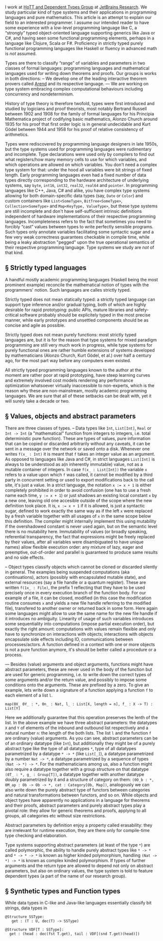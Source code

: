 I work at [HoTT and Dependent Types Group](https://research.jetbrains.org/groups/group-for-dependent-types-and-hott) at [JetBrains Research](https://research.jetbrains.org/). We study particular kind of type systems and their applications in programming languages and pure mathematics. This article is an attempt to explain our field to an interested programmer. I assume our intended reader to have some experience with a low-level programming language like C, a “strongly” typed object-oriented language supporting generics like Java or C#, and having seen some functional programming elements, perhaps in a language like Clojure, Scala or F#. Proficiency in strictly typed purely functional programming languages like Haskell or fluency in advanced math is _not_ assumed.

Types are there to classify “range” of variables and parameters in two classes of formal languages: programming languages and mathematical languages used for writing down theorems and proofs. Our groups is works in both directions:
– We develop one of the leading interactive theorem provers called [Arend](https://arend-lang.github.io/) and its respective language.
— We are working on type system embracing complex computational behaviours including concurrency and nondeterminism.

History of type theory is therefore twofold, types were first introduced and studied by logicians and proof theorists, most notably Bertrand Russell between 1902 and 1908 for the family of formal languages for his Principia Mathematica project of codifying basic mathematics, Alonzo Church around 1935 for his proof that first order logic is in general undecidable and Kurt Gödel between 1944 and 1958 for his proof of relative consistency of arithmetics.

Types were rediscovered by programming language designers in late 1950s, but the type systems used for programming languages were rudimentary and incomplete. Type declarations were used only by compilers to find out what registers/how many memory cells to use for which variables, and which operations are allowed on which variables. You don't need a complex type system for that: under the hood all variables were bit strings of fixed length. Early programming languages even had a fixed number of data types directly corresponding to the hardware architecture of underlying systems, say `byte`, `int16`, `int32`, `real32`, `real64` and `pointer`. In programming languages like C++, Java, C# and alike, you have complex type systems allowing for both domain-specific data types (say, `Date` or `Color`) and custom containers like `List<SomeType>`, `BitTree<SomeType>`, `Collection<SomeType>` and `Map<KeyType, ValueType>`, but these type systems are still incomplete and don't have self-sufficient intrinsic definitions independent of hardware implementations of their respective programming languages. Incompleteness refers to the fact that sometimes you need to forcibly “cast” values between types to write perfectly sensible programs. Such types only annotate variables facilitating some syntactic sugar and a few very weak correctness guarantees checkable in compile time, while being a leaky abstraction "pegged" upon the true operational semantics of their respective programming language. Type systems we study are _not_ of that kind.


§ Strictly typed languages
--------------------------

A handful mostly academic programming languages (Haskell being the most prominent example) reconcile the mathematical notion of types with the programmers' notion. Such languages are calles strictly typed.

Strictly typed does not mean statically typed: a strictly typed language can support type inference and/or gradual typing, both of which are highly desirable for rapid prototyping: public APIs, mature libraries and safety-critical software probably should be explicitely typed in the most precise manner, while early prototypes and unsettled components should be as concise and agile as possible.

Strictly typed does not mean purely functions: most strictly typed languages are, but it is for the reason that type systems for mixed paradigm programming are still very much work in progress, while type systems for purely functional ones are rather humble extensions of systems developed by mathematicians (Alonzo Church, Kurt Gödel, et al.) over half a century ago, for the most part way before any computers even existed.

All strictly typed programming languages known to the author at the moment are rather poor at rapid prototyping, have steep learning curves and extremely involved cost models rendering any performance optimization whatsoever virtually inaccessible to non-experts, which is the reason why these are non-mainstream, mostly academic programming languages. We are sure that all of these setbacks can be dealt with, yet it will surely take a decade or two.


§ Values, objects and abstract parameters
-----------------------------------------

There are three classes of types.
– Data types like `Int`, `List[Int]`, `Real` or `Int -> Int` (a "mathematical" function from integers to integers, i.e. total deterministic pure function). These are types of values, pure information that can be copied or discarded arbitrarily without any caveats, it can be sent in a message over the network or saved onto a disk. Whenever one writes `f(x̲ : Int)` it is meant that `f` takes an integer value as an argument. As opposed to languages like Java and C#, in strict languages `List[Int]` is always to be understood as a(n inherently immutable) value, not as a mutable container of integers. In case `f(x̲ : List[Int])` the variable `x` refers to a value upon which `f` was called, it cannot be modified by a third party in concurrent setting or used to export modifications back to the call site, it's just a value. In a strict language, the notation `x := x + 1` is either completely prohibited in order to avoid confusion (one has to use a fresh name each time, `y := x + 1`) or just shadows an existing local constant `x` by a new one, leaving old one accesible outside of the scope where the new definition took place. It is, `x := x + 1` if it is allowed, is just a syntactic sugar, defined to work exactly the same way as if the left `x` were replaced by a fresh variable together with all usages of `x` in the same scope below this definition. The compiler might internally implement this using mutability if the overshadowed constant is never used again, but on the semantic level there is no mutability here. Immutability of values (or broadly speaking, referential transparency, the fact that expressions might be freely replaced by their values, after all variables were disambiguated to have unique names) allow flexible execution order: any mixture of lazy, eager and preemptive, out-of-order and parallel is guaranteed to produce same results and no side effects.

– Object types classify objects which cannot be cloned or discarded silently in general. The examples being suspended computations (aka continuations), actors (possibly with encapsulated mutable state), and external resources (say a file handle or a quantum register). These are written `f(1x̲ : File)`, the prefix 1 reflecting that they have to be used precisely once in every execution branch of the function body. For our example of a file, it can be closed, modified (in this case the modification routine consumes `x` and yields a new file handle referring to the modified file), transfered to another owner or returned back in some form. Here again some languages might allow to use the same name for the new file handle if it introduces no ambiguity. Linearity of usage of such variables introduces some sequentiality into computations (impose partial execution order), but exactly the right amount: computations with values remain flexible and only have to synchronize on interactions with objects; interactions with objects encapsulate side effects including IO, communications between processes/actors. A function defined in a context with one or more objects is not a pure function anymore, it's should be better called a procedure or a process.

— Besides (value) arguments and object arguments, functions might have abstract parameters, these are never used in the body of the function but are used for generic programming, i.e. to write down the correct types of some arguments and/or the return value, and possibly to impose some conditions onto the arguments. These are prefixed by a zero. To give an example, lets write down a signature of a function applying a function `f` to each element of a list `l`.
```
map(0X̲ 0Y̲ : *, 0n̲ : Nat, l̲ : List[X, length = n], f̲ : X -> T) : List[Y]
```

Here we additionally guarantee that this operation preserves the lenth of the list. In the above example we have three abstract parameters: the datatypes `X` and `Y` of elements of the inbound and outbound list respectively and a natural number `n`: the length of the both lists. The list `l` and the function `f` are ordinary (value) arguments. As you can see, abstract parameters can be of an ordinary datatype (like `Int`), but additionally they might be of a purely abstract type like the type of all datatypes `*`, type of all datatypes parametrized by a datatype `* -> *` (like `List[_]`), a datatype parametrized by a number `Nat -> *`, a datatype parametrized by a sequence of types `(Nat -> *) -> *`. For the mathematicians among us, also a function might also require a datatype together with a group structure on that datatype `(0T̲ : *, g̲ : Group[T])`, a datatype together with another datatype doubly parametrized by it and a structure of category on them: `(0O̲b : *, 0M̲ap : Ob -> Ob -> *, cat : Category[Ob, Map])`, analogously we can also write down the purely abstract type of functors between categories and natural transformations between functors, and so on. While objects and object types have apparently no applications in a language for theorems and their proofs, abstract parameters and purely abstract types play a pivotal role: they allow for generic theorems and proofs, applying to all groups, all categories etc without size restrictions.

Abstract parameters by definition enjoy a property called erasability: they are irrelevant for runtime execution, they are there only for compile-time type checking and elaboration.

Type systems supporting abstract parameters (at least of the type `*`) are called polymorphic, the ability to handle purely abstract types like `* -> *` and `* -> * -> *` is known as higher kinded polymorphism, handling `(Nat -> *) -> *` is known as complex kinded polymorphism. If types of further arguments and the return type are allowed to depend not only on abstract parameters, but also on ordinary values, the type system is told to feature dependent types (a part of the name of our research group). 


§ Synthetic types and Function types
------------------------------------

While data types in C-like and Java-like languages essentially classify bit strings, data types in 

```
@Structure SSType:
   get : (T : U, dec(T) -> SSType)
```

```
@Structure VDF[T : SSType]:
  get : (head : dec(fst T.get), tail : VDF[(snd T.get)(head)])

```
